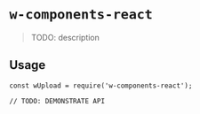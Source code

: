 <!--
 * @Description:
 * @Author: will
 * @Date: 2020-09-05 16:53:34
-->

# `w-components-react`

> TODO: description

## Usage

```
const wUpload = require('w-components-react');

// TODO: DEMONSTRATE API
```
